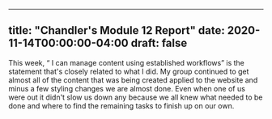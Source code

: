 
---
title: "Chandler's Module 12 Report"
date: 2020-11-14T00:00:00-04:00
draft: false
---

This week, “ I can manage content using established workflows” is the statement that's closely related to what I did. My group continued to get almost all of the content that was being created applied to the website and minus a few styling changes we are almost done. Even when one of us were out it didn't slow us down any because we all knew what needed to be done and where to find the remaining tasks to finish up on our own. 
